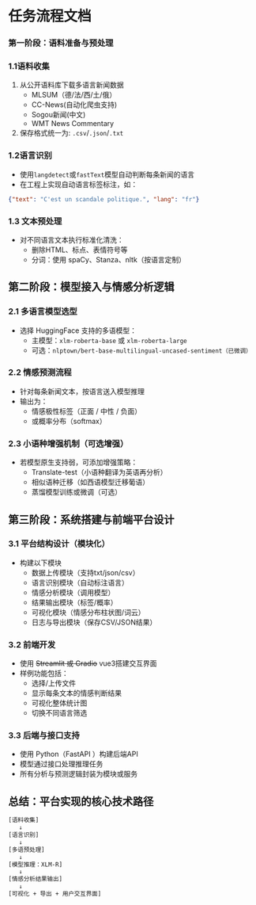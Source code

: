 # 任务流程文档

### 第一阶段：语料准备与预处理

### 1.1语料收集

1. 从公开语料库下载多语言新闻数据
   * MLSUM（德/法/西/土/俄）
   * CC-News(自动化爬虫支持)
   * Sogou新闻(中文)
   * WMT News Commentary
2. 保存格式统一为: `.csv`/`.json`/`.txt`

### 1.2语言识别

* 使用`langdetect`或`fastText`模型自动判断每条新闻的语言
* 在工程上实现自动语言标签标注，如：

```json
{"text": "C'est un scandale politique.", "lang": "fr"}
```

### 1.3 文本预处理

* 对不同语言文本执行标准化清洗：
  * 删除HTML、标点、表情符号等
  * 分词：使用 spaCy、Stanza、nltk（按语言定制）

## 第二阶段：模型接入与情感分析逻辑

### 2.1 多语言模型选型

* 选择 HuggingFace 支持的多语模型：
  * 主模型：`xlm-roberta-base` 或 `xlm-roberta-large`
  * 可选：`nlptown/bert-base-multilingual-uncased-sentiment（已微调）`

### 2.2 情感预测流程

* 针对每条新闻文本，按语言送入模型推理
* 输出为：
  * 情感极性标签（正面 / 中性 / 负面）
  * 或概率分布（softmax）

### 2.3 小语种增强机制（可选增强）

* 若模型原生支持弱，可添加增强策略：
  * Translate-test（小语种翻译为英语再分析）
  * 相似语种迁移（如西语模型迁移葡语）
  * 蒸馏模型训练或微调（可选）

## 第三阶段：系统搭建与前端平台设计

### 3.1 平台结构设计（模块化）

* 构建以下模块
  * 数据上传模块（支持txt/json/csv）
  * 语言识别模块（自动标注语言）
  * 情感分析模块（调用模型）
  * 结果输出模块（标签/概率）
  * 可视化模块（情感分布柱状图/词云）
  * 日志与导出模块（保存CSV/JSON结果）

### 3.2 前端开发

* 使用 ~~Streamlit 或 Gradio~~ vue3搭建交互界面
* 样例功能包括：
  * 选择/上传文件
  * 显示每条文本的情感判断结果
  * 可视化整体统计图
  * 切换不同语言筛选

### 3.3 后端与接口支持

* 使用 Python（FastAPI ）构建后端API
* 模型通过接口处理推理任务
* 所有分析与预测逻辑封装为模块或服务

## 总结：平台实现的核心技术路径

```latex
[语料收集]
   ↓
[语言识别]
   ↓
[多语预处理]
   ↓
[模型推理：XLM-R]
   ↓
[情感分析结果输出]
   ↓
[可视化 + 导出 + 用户交互界面]

```